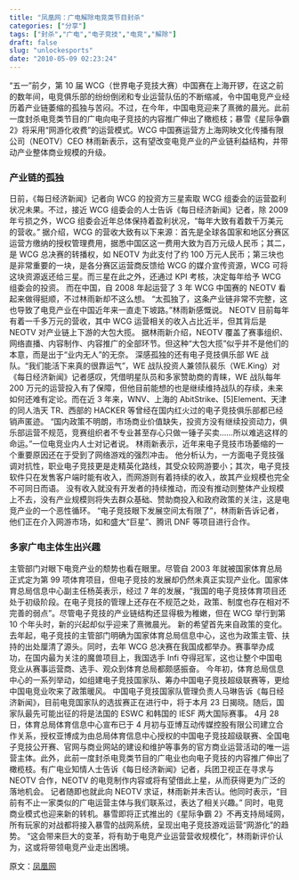 ```yaml
---
title: "凤凰网：广电解除电竞类节目封杀"
categories: ["分享"]
tags: ["封杀","广电","电子竞技","电竞","解除"]
draft: false
slug: "unlockesports"
date: "2010-05-09 02:23:24"
---
```


“五一”前夕，第 10 届 WCG（世界电子竞技大赛）中国赛在上海开锣，在这之前的数年间，电竞俱乐部的纷纷倒闭和专业运营队伍的不断缩减，令中国电竞产业经历着产业链萎缩的孤独与苦闷。不过，在今年，中国电竞迎来了熹微的晨光。此前一度封杀电竞类节目的广电向电子竞技的内容推广伸出了橄榄枝；暴雪《星际争霸 2》将采用“网游化收费”的运营模式。WCG 中国赛运营方上海网映文化传播有限公司（NEOTV）CEO 林雨新表示，这有望改变电竞产业的产业链利益结构，并带动产业整体商业规模的升级。
### <strong>产业链的孤独</strong>
日前，《每日经济新闻》记者向 WCG 的投资方三星索取 WCG 组委会的运营盈利状况未果。不过，接近 WCG 组委会的人士告诉《每日经济新闻》记者，除 2009 年亏损之外，WCG 组委会近年总体保持着盈利状况，“每年大致有着数千万美元的营收。”
据介绍，WCG 的营收大致有以下来源：首先是全球各国家和地区分赛区运营方缴纳的授权管理费用，据悉中国区这一费用大致为百万元级人民币；其二，是 WCG 总决赛的转播权，如 NEOTV 为此支付了约 100 万元人民币；第三块也是非常重要的一块，是各分赛区运营商反馈给 WCG 的媒介宣传资源，WCG 可将这块资源返还给三星。而三星在此之外，还通过 KPI 考核，决定每年给予 WCG 组委会的投资。
而在中国，自 2008 年起运营了 3 年 WCG 中国赛的 NEOTV 看起来做得挺顺，不过林雨新却不这么想。
“太孤独了，这条产业链非常不完整，这也导致了电竞产业在中国近年来一直走下坡路。”林雨新感慨说。
NEOTV 目前每年有着一千多万元的营收，其中 WCG 运营相关的收入占比近半，但其背后是 NEOTV 对产业链上下游的大包大揽。
据林雨新介绍，NEOTV 覆盖了赛事组织、网络直播、内容制作、内容推广的全部环节。但这种“大包大揽”似乎并不是他们的本意，而是出于“业内无人”的无奈。
深感孤独的还有电子竞技俱乐部 WE 战队。“我们能活下来真的很靠运气”，WE 战队投资人兼领队裴乐（WE.King）对《每日经济新闻》记者感叹，凭借明星队员和多家赞助商的青睐，WE 战队每年 200 万元的运营投入有了保障，但他目前能想的也是继续维持战队的存续，未来如何还难有定论。而在近 3 年来，WNV、上海的 AbitStrike、[5]Element、天津的同人浩天 TR、西部的 HACKER 等曾经在国内红火过的电子竞技俱乐部都已经销声匿迹。
“国内政策不明朗，市场商业价值缺失，投资方没有继续投资动力，俱乐部运营不规范，竞赛组织者不专业甚至存心只做一锤子买卖……所以难逃这样的命运。”一位电竞业内人士对记者说。
林雨新表示，近年来电子竞技市场萎缩的一个重要原因还在于受到了网络游戏的强烈冲击。
他分析认为，一方面电子竞技强调对抗性，职业电子竞技更是走精英化路线，其受众较网游要小；其次，电子竞技软件只在发售客户端时能有收入，而网游则有着持续的收入，故其产业规模也完全不可同日而语。
没有收入就没有开发者的持续推动，而没有推动则整体产业规模上不去，没有产业规模则将失去群众基础、赞助商投入和政府政策的关注，这是电竞产业的一个恶性循环。
“电子竞技眼下发展空间太有限了”，林雨新告诉记者，他们正在介入网游市场，如和盛大“巨星”、腾讯 DNF 等项目进行合作。
### <strong>多家广电主体生出兴趣</strong>
主管部门对眼下电竞产业的颓势也看在眼里。尽管自 2003 年就被国家体育总局正式定为第 99 项体育项目，但电子竞技的发展却仍然未真正实现产业化。国家体育总局信息中心副主任杨英表示，经过 7 年的发展，“我国的电子竞技体育项目还处于初级阶段。在电子竞技的管理上还存在不规范之处，政策、制度也存在相对不完善的弱点”。尽管电子竞技的产业链结构还显得极为稚嫩，但在 WCG 举行到第 10 个年头时，新的兴起却似乎迎来了熹微晨光。
新的希望首先来自政策的变化。去年起，电子竞技的主管部门明确为国家体育总局信息中心，这也为政策主管、扶持的出处厘清了源头。同时，去年 WCG 总决赛在我国成都举办。赛事举办成功，在国内最为关注的魔兽项目上，我国选手 Infi 夺得冠军，这也让整个中国电竞业从赛事运营商、选手、观众到体育总局都颇感振奋。
今年初，体育总局信息中心的一系列举动，如组建电子竞技国家队、筹办中国电子竞技超级联赛等，更给中国电竞业吹来了政策暖风。
中国电子竞技国家队管理负责人马琳告诉《每日经济新闻》，目前电竞国家队的选拔赛正在进行中，将于本月 23 日揭晓。随后，国家队最先可能出征的将是法国的 ESWC 和韩国的 IESF 两大国际赛事。
4月 28 日，体育总局体育信息中心宣布已于 4 月初与亚博互动传媒控股有限公司建立合作关系，授权亚博成为由总局体育信息中心授权的中国电子竞技超级联赛、全国电子竞技公开赛、官网与商业网站的建设和维护等事务的官方商业运营活动的唯一运营主体。此外，此前一度封杀电竞类节目的广电业也向电子竞技的内容推广伸出了橄榄枝。有广电业知情人士告诉《每日经济新闻》记者，兵团卫视正在寻求与 NEOTV 合作，NEOTV 的电竞制作内容或将有望借此上星，从而获得更为广泛的落地机会。
记者随即也就此向 NEOTV 求证，林雨新并未否认。他同时表示，“目前有不止一家类似的广电运营主体与我们联系过，表达了相关兴趣。”
同时，电竞商业模式也迎来新的转机。暴雪即将正式推出的《星际争霸 2》不再支持局域网，所有玩家的对战都将接入暴雪的战网系统，呈现出电子竞技游戏运营“网游化”的趋势。
“这会带来巨大的变革，将有助于电竞产业运营营收规模化”，林雨新评价认为，这或将带领电竞产业走出困境。

原文：<a href="http://tech.ifeng.com/it/detail_2010_05/07/1493196_0.shtml" target="_blank">凤凰网</a>
